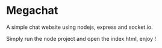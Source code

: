 # Megachat

A simple chat website using nodejs, express and socket.io.

Simply run the node project and open the index.html, enjoy !
